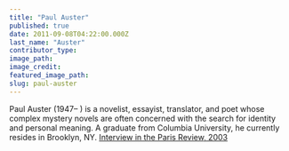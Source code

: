 ```yaml
---
title: "Paul Auster"
published: true
date: 2011-09-08T04:22:00.000Z
last_name: "Auster"
contributor_type:
image_path:
image_credit:
featured_image_path:
slug: paul-auster
---
```


Paul Auster (1947– ) is a novelist, essayist, translator, and poet whose complex mystery novels are often concerned with the search for identity and personal meaning. A graduate from Columbia University, he currently resides in Brooklyn, NY. [Interview in the Paris Review, 2003](http://www.theparisreview.org/interviews/121/the-art-of-fiction-no-178-paul-auster)

